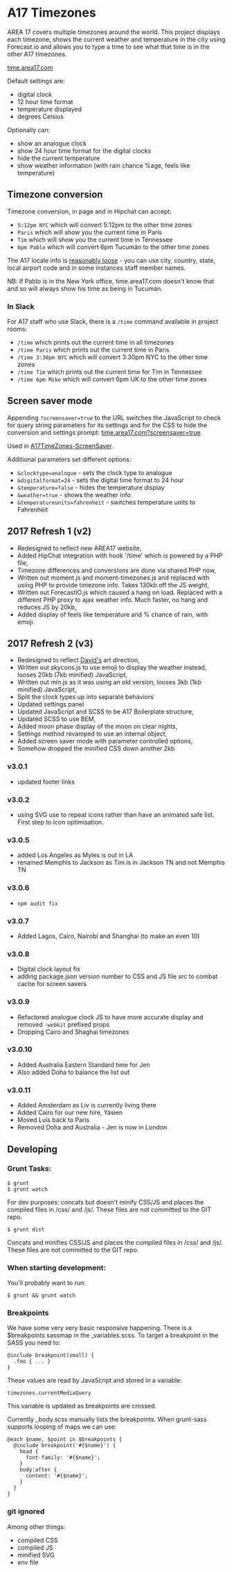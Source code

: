 # A17 Timezones

AREA 17 covers multiple timezones around the world. This project displays each timezone, shows the current weather and temperature in the city using Forecast.io and allows you to type a time to see what that time is in the other A17 timezones.

<a href="https://time.area17.com/" target="blank">time.area17.com</a>

Default settings are:
* digital clock
* 12 hour time format
* temperature displayed
* degrees Celsius

Optionally can:
* show an analogue clock
* show 24 hour time format for the digital clocks
* hide the current temperature
* show weather information (with rain chance %age, feels like temperature)

## Timezone conversion

Timezone conversion, in page and in Hipchat can accept:

* `5:12pm NYC` which will convert 5:12pm to the other time zones
* `Paris` which will show you the current time in Paris
* `Tim` which will show you the current time in Tennessee
* `6pm Pablo` which will convert 6pm Tucumán to the other time zones

The A17 locale info is [reasonably loose](https://github.com/area17/time/blob/master/includes/_timezones_setup.php#L48) - you can use city, country, state, local airport code and in some instances staff member names. 

NB: If Pablo is in the New York office, time.area17.com doesn't know that and so will always show his time as being in Tucumán.

### In Slack

For A17 staff who use Slack, there is a `/time` command available in project rooms:

* `/time` which prints out the current time in all timezones
* `/time Paris` which prints out the current time in Paris
* `/time 3:30pm NYC` which will convert 3:30pm NYC to the other time zones
* `/time Tim` which prints out the current time for Tim in Tennessee
* `/time 6pm Mike` which will convert 6pm UK to the other time zones

## Screen saver mode

Appending `?screensaver=true` to the URL switches the JavaScript to check for query string parameters for its settings and for the CSS to hide the conversion and settings prompt: <a href="https://time.area17.com/" target="blank">time.area17.com?screensaver=true</a>.

Used in [A17TimeZones-ScreenSaver](https://github.com/area17/A17TimeZones-ScreenSaver).

Additional parameters set different options:

* `&clocktype=analogue` - sets the clock type to analogue
* `&digitalformat=24` - sets the digital time format to 24 hour
* `&temperature=false` - hides the temperature display
* `&weather=true` - shows the weather info
* `&temperatureunits=fahrenheit` - switches temperature units to Fahrenheit


## 2017 Refresh 1 (v2)

* Redesigned to reflect new AREA17 website,
* Added HipChat integration with hook '/time' which is powered by a PHP file,
* Timezone differences and conversions are done via shared PHP now,
* Written out moment.js and moment-timezones.js and replaced with using PHP to provide timezone info. Takes 130kb off the JS weight,
* Written out ForecastIO.js which caused a hang on load. Replaced with a different PHP proxy to ajax weather info. Much faster, no hang and reduces JS by 20kb,
* Added display of feels like temperature and % chance of rain, with emoji.

## 2017 Refresh 2 (v3)

* Redesigned to reflect [David's](https://area17.com/about/david-lamothe) art direction,
* Written out skycons.js to use emoji to display the weather instead, looses 20kb (7kb minified) JavaScript,
* Written out min.js as it was using an old version, looses 3kb (1kb minified) JavaScript,
* Split the clock types up into separate behaviors
* Updated settings panel
* Updated JavaScript and SCSS to be A17 Boilerplate structure,
* Updated SCSS to use BEM,
* Added moon phase display of the moon on clear nights,
* Settings method revamped to use an internal object,
* Added screen saver mode with parameter controlled options,
* Somehow dropped the minified CSS down another 2kb

### v3.0.1

* updated footer links

### v3.0.2

* using SVG use to repeat icons rather than have an animated safe list. First step to icon optimisation.

### v3.0.5

* added Los Angeles as Myles is out in LA
* renamed Memphis to Jackson as Tim is in Jackson TN and not Memphis TN

### v3.0.6

* `npm audit fix`

### v3.0.7

* Added Lagos, Cairo, Nairobi and Shanghai (to make an even 10)

### v3.0.8

* Digital clock layout fix
* adding package.json version number to CSS and JS file src to combat cache for screen savers

### v3.0.9

* Refactored analogue clock JS to have more accurate display and removed `-webkit` prefixed props
* Dropping Cairo and Shaghai timezones

### v3.0.10

* Added Australia Eastern Standard time for Jen
* Also added Doha to balance the list out

### v3.0.11

* Added Amsterdam as Liv is currently living there
* Added Cairo for our new hire, Yasien
* Moved Luis back to Paris
* Removed Doha and Australia - Jen is now in London

## Developing

### Grunt Tasks:

    $ grunt
    $ grunt watch

For dev purposes: concats but doesn't minify CSS/JS and places the compiled files in /css/ and /js/. These files are not committed to the GIT repo.

    $ grunt dist

Concats and minifies CSS/JS and places the compiled files in /css/ and /js/. These files are not committed to the GIT repo.


### When starting development:

You'll probably want to run:

    $ grunt && grunt watch


### Breakpoints

We have some very very basic responsive happening. There is a $breakpoints sassmap in the _variables.scss. To target a breakpoint in the SASS you need to:

    @include breakpoint(small) {
      .foo { ... }
    }

These values are read by JavaScript and stored in a variable:

    timezones.currentMediaQuery

This variable is updated as breakpoints are crossed.

Currently _body.scss manually lists the breakpoints. When grunt-sass supports looping of maps we can use:

    @each $name, $point in $breakpoints {
      @include breakpoint('#{$name}') {
        head {
          font-family: '#{$name}';
        }
        body:after {
          content: '#{$name}';
        }
      }
    }

### git ignored

Among other things:

* compiled CSS
* compiled JS
* minified SVG
* env file

